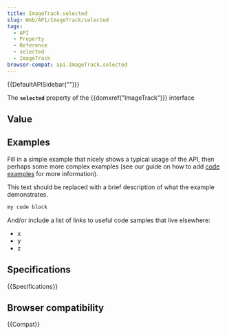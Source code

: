 ```yaml
---
title: ImageTrack.selected
slug: Web/API/ImageTrack/selected
tags:
  - API
  - Property
  - Reference
  - selected
  - ImageTrack
browser-compat: api.ImageTrack.selected
---
```

{{DefaultAPISidebar("")}}

The **`selected`** property of the {{domxref("ImageTrack")}} interface 

## Value



## Examples

Fill in a simple example that nicely shows a typical usage of the API, then perhaps some more complex examples (see our guide on how to add [code examples](/en-US/docs/MDN/Contribute/Structures/Code_examples) for more information).

This text should be replaced with a brief description of what the example demonstrates.

```js
my code block
```

And/or include a list of links to useful code samples that live elsewhere:

*   x
*   y
*   z

## Specifications

{{Specifications}}

## Browser compatibility

{{Compat}}


